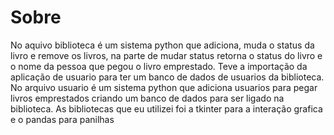 # Sobre

No aquivo biblioteca é um sistema python que adiciona, muda o status da livro e remove os livros, na parte de mudar status retorna o status do livro e o nome da pessoa que pegou o livro emprestado. Teve a importação da aplicação de usuario para ter um banco de dados de usuarios da biblioteca.
No arquivo usuario é um sistema python que adiciona usuarios para pegar livros emprestados criando um banco de dados para ser ligado na biblioteca.
As bibliotecas que eu utilizei foi a tkinter para a interação grafica e o pandas para panilhas
